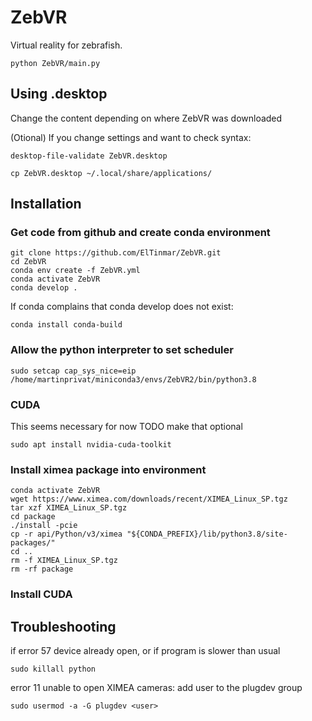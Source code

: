 # ZebVR

Virtual reality for zebrafish.

```
python ZebVR/main.py
```

## Using .desktop

Change the content depending on where ZebVR was downloaded


(Otional) If you change settings and want to check syntax:
```
desktop-file-validate ZebVR.desktop
```

```
cp ZebVR.desktop ~/.local/share/applications/
```

## Installation

### Get code from github and create conda environment 



```
git clone https://github.com/ElTinmar/ZebVR.git
cd ZebVR
conda env create -f ZebVR.yml
conda activate ZebVR
conda develop . 
```

If conda complains that conda develop does not exist:

```
conda install conda-build
```

### Allow the python interpreter to set scheduler

```
sudo setcap cap_sys_nice=eip /home/martinprivat/miniconda3/envs/ZebVR2/bin/python3.8
```

### CUDA

This seems necessary for now
TODO make that optional

```
sudo apt install nvidia-cuda-toolkit
```

### Install ximea package into environment
```
conda activate ZebVR
wget https://www.ximea.com/downloads/recent/XIMEA_Linux_SP.tgz
tar xzf XIMEA_Linux_SP.tgz
cd package
./install -pcie
cp -r api/Python/v3/ximea "${CONDA_PREFIX}/lib/python3.8/site-packages/"
cd ..
rm -f XIMEA_Linux_SP.tgz
rm -rf package
```

### Install CUDA



## Troubleshooting

if error 57 device already open, or if program is slower than usual

```
sudo killall python
```

error 11 unable to open XIMEA cameras: add user to the plugdev group

```
sudo usermod -a -G plugdev <user>
```

